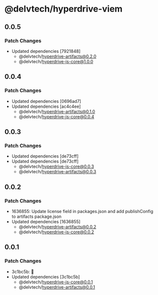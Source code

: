 # @delvtech/hyperdrive-viem

## 0.0.5

### Patch Changes

- Updated dependencies [7921848]
  - @delvtech/hyperdrive-artifacts@0.2.0
  - @delvtech/hyperdrive-js-core@1.0.0

## 0.0.4

### Patch Changes

- Updated dependencies [0696ad7]
- Updated dependencies [ac4c4ee]
  - @delvtech/hyperdrive-artifacts@0.1.0
  - @delvtech/hyperdrive-js-core@0.0.4

## 0.0.3

### Patch Changes

- Updated dependencies [de73cff]
- Updated dependencies [de73cff]
  - @delvtech/hyperdrive-js-core@0.0.3
  - @delvtech/hyperdrive-artifacts@0.0.3

## 0.0.2

### Patch Changes

- 1636855: Update license field in packages.json and add publishConfig to artifacts package.json
- Updated dependencies [1636855]
  - @delvtech/hyperdrive-artifacts@0.0.2
  - @delvtech/hyperdrive-js-core@0.0.2

## 0.0.1

### Patch Changes

- 3c1bc5b: 🚀
- Updated dependencies [3c1bc5b]
  - @delvtech/hyperdrive-js-core@0.0.1
  - @delvtech/hyperdrive-artifacts@0.0.1
